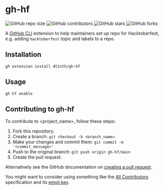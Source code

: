 # gh-hf

<!--- These are examples. See https://shields.io for others or to customize this set of shields. You might want to include dependencies, project status and licence info here --->

![GitHub repo size](https://img.shields.io/github/repo-size/dtinth/gh-hf)
![GitHub contributors](https://img.shields.io/github/contributors/dtinth/gh-hf)
![GitHub stars](https://img.shields.io/github/stars/dtinth/gh-hf)
![GitHub forks](https://img.shields.io/github/forks/dtinth/gh-hf)

A [GitHub CLI](https://cli.github.com) extension to help maintainers set up repo for Hacktoberfest, e.g. adding `hacktoberfest` topic and labels to a repo.

## Installation

```shell
gh extension install dtinth/gh-hf
```

## Usage

```shell
gh hf enable
```

## Contributing to gh-hf

To contribute to <project_name>, follow these steps:

1. Fork this repository.
2. Create a branch: `git checkout -b <branch_name>`.
3. Make your changes and commit them: `git commit -m '<commit_message>'`
4. Push to the original branch: `git push origin gh-hf/main`
5. Create the pull request.

Alternatively see the GitHub documentation on [creating a pull request](https://help.github.com/en/github/collaborating-with-issues-and-pull-requests/creating-a-pull-request).

You might want to consider using something like the [All Contributors](https://github.com/all-contributors/all-contributors) specification and its [emoji key](https://allcontributors.org/docs/en/emoji-key).
